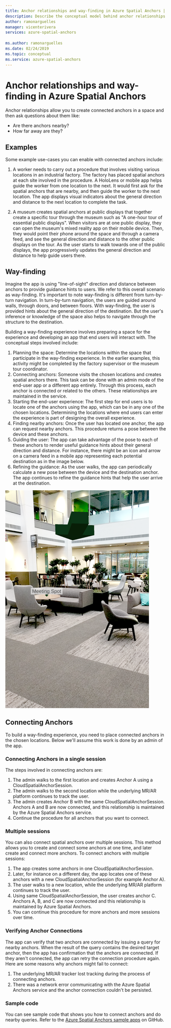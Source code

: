 ```yaml
---
title: Anchor relationships and way-finding in Azure Spatial Anchors | Microsoft Docs
description: Describe the conceptual model behind anchor relationships. Describe the process of connecting anchors within a space, and the process of using the Nearby API to fulfill a way-finding scenario. After explaining the conceptual model, point developers to our sample apps that do nearby so they can get started implementing this scenario in their own apps.
author: ramonarguelles
manager: vicenterivera
services: azure-spatial-anchors

ms.author: ramonarguelles
ms.date: 02/24/2019
ms.topic: conceptual
ms.service: azure-spatial-anchors
---
```

# Anchor relationships and way-finding in Azure Spatial Anchors

Anchor relationships allow you to create connected anchors in a space and then ask questions about them like:

* Are there anchors nearby?
* How far away are they?

## Examples

Some example use-cases you can enable with connected anchors include:

1. A worker needs to carry out a procedure that involves visiting various locations in an industrial factory. The factory has placed spatial anchors at each site involved in the procedure. A HoloLens or mobile app helps guide the worker from one location to the next. It would first ask for the spatial anchors that are nearby, and then guide the worker to the next location. The app displays visual indicators about the general direction and distance to the next location to complete the task.

2. A museum creates spatial anchors at public displays that together create a specific tour through the museum such as "A one-hour tour of essential public displays". When visitors are at one public display, they can open the museum's mixed reality app on their mobile device. Then, they would point their phone around the space and through a camera feed, and see the general direction and distance to the other public displays on the tour. As the user starts to walk towards one of the public displays, the app progressively updates the general direction and distance to help guide users there.

## Way-finding

Imagine the app is using "line-of-sight" direction and distance between anchors to provide guidance hints to users. We refer to this overall scenario as way-finding. It's important to note way-finding is different from turn-by-turn navigation. In turn-by-turn navigation, the users are guided around walls, through doors, and between floors. With way-finding, the user is provided hints about the general direction of the destination. But the user's inference or knowledge of the space also helps to navigate through the structure to the destination.

Building a way-finding experience involves preparing a space for the experience and developing an app that end users will interact with. The conceptual steps involved include:

1. Planning the space: Determine the locations within the space that participate in the way-finding experience. In the earlier examples, this activity might be completed by the factory supervisor or the museum tour coordinator.
2. Connecting anchors: Someone visits the chosen locations and creates spatial anchors there. This task can be done with an admin mode of the end-user app or a different app entirely. Through this process, each anchor is connected or related to the others. These relationships are maintained in the service.
3. Starting the end-user experience: The first step for end users is to locate one of the anchors using the app, which can be in any one of the chosen locations. Determining the locations where end users can enter the experience is part of designing the overall experience.
4. Finding nearby anchors: Once the user has located one anchor, the app can request nearby anchors. This procedure returns a pose between the device and these anchors.
5. Guiding the user: The app can take advantage of the pose to each of these anchors to render useful guidance hints about their general direction and distance. For instance, there might be an icon and arrow on a camera feed in a mobile app representing each potential destination as in the image below.
6. Refining the guidance: As the user walks, the app can periodically calculate a new pose between the device and the destination anchor. The app continues to refine the guidance hints that help the user arrive at the destination.

![Meeting Spot](./media/meeting-spot.png)

## Connecting Anchors

To build a way-finding experience, you need to place connected anchors in the chosen locations. Below we'll assume this work is done by an admin of the app.

### Connecting Anchors in a single session

The steps involved in connecting anchors are:

1. The admin walks to the first location and creates Anchor A using a CloudSpatialAnchorSession.
2. The admin walks to the second location while the underlying MR/AR platform continues to track the user.
3. The admin creates Anchor B with the same CloudSpatialAnchorSession. Anchors A and B are now connected, and this relationship is maintained by the Azure Spatial Anchors service.
4. Continue the procedure for all anchors that you want to connect.

### Multiple sessions

You can also connect spatial anchors over multiple sessions. This method allows you to create and connect some anchors at one time, and later create and connect more anchors. To connect anchors with multiple sessions:

1. The app creates some anchors in one CloudSpatialAnchorSession.
2. Later, for instance on a different day, the app locates one of these anchors with a new CloudSpatialAnchorSession (for example Anchor A).
3. The user walks to a new location, while the underlying MR/AR platform continues to track the user.
4. Using same CloudSpatialAnchorSession, the user creates anchor C. Anchors A, B, and C are now connected and this relationship is maintained by Azure Spatial Anchors.
5. You can continue this procedure for more anchors and more sessions over time.

### Verifying Anchor Connections

The app can verify that two anchors are connected by issuing a query for nearby anchors. When the result of the query contains the desired target anchor, then the app has confirmation that the anchors are connected. If they aren't connected, the app can retry the connection procedure again. Here are some reasons why anchors might fail to connect:

1. The underlying MR/AR tracker lost tracking during the process of connecting anchors.
2. There was a network error communicating with the Azure Spatial Anchors service and the anchor connection couldn't be persisted.

### Sample code

You can see sample code that shows you how to connect anchors and do nearby queries. Refer to the [Azure Spatial Anchors sample apps](https://github.com/Azure/azure-spatial-anchors-samples) on GitHub.

